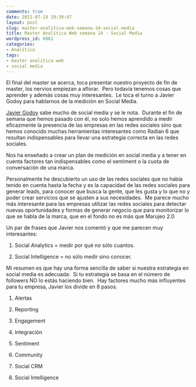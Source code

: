 ```yaml
---
comments: true
date: 2011-07-19 19:39:47
layout: post
slug: master-analitica-web-semana-14-social-media
title: Master Analítica Web semana 14 - Social Media
wordpress_id: 6061
categories:
- Analítica
tags:
- master analítica web
- social media
---
```




El final del master se acerca, toca presentar nuestro proyecto de fin de master, los nervios empiezan a aflorar.  Pero todavía tenemos cosas que aprender y además cosas muy interesantes.  Le toca el turno a Javier Godoy para hablarnos de la medición en Social Media.

[Javier Godoy](http://kschool.com/analitica-web/profesores/javier-godoy/) sabe mucho de social media y se le nota.  Durante el fin de semana que hemos pasado con él, no solo hemos aprendido a medir eficazmente la presencia de las empresas en las redes sociales sino que hemos conocido muchas herramientas interesantes como Radian 6 que resultan indispensables para llevar una estrategia correcta en las redes sociales.

Nos ha enseñado a crear un plan de medición en social media y a tener en cuenta factores tan indispensables como el sentiment o la cuota de conversación de una marca.

Personalmente he descubierto un uso de las redes sociales que no había tenido en cuenta hasta la fecha y es la capacidad de las redes sociales para generar leads, para conocer que busca la gente, que les gusta y lo que no y poder crear servicios que se ajusten a sus necesidades.  Me parece mucho más interesante para las empresas utilizar las redes sociales para detectar nuevas oportunidades y formas de generar negocio que para monitorizar lo que se habla de la marca, que en el fondo no es más que Marujeo 2.0

Un par de frases que Javier nos comentó y que me parecen muy interesantes:



	
  1. Social Analytics = medir por qué no sólo cuantos.

	
  2. Social Intelligence = no sólo medir sino conocer.


Mi resumen es que hay una forma sencilla de saber si nuestra estrategia en social media es adecuada:  Si tu estrategia se basa en el número de followers NO lo estás haciendo bien.  Hay factores mucho más influyentes para tu empresa, Javier los divide en 8 pasos.

	
  1. Alertas

	
  2. Reporting

	
  3. Engagement

	
  4. Integración

	
  5. Sentiment

	
  6. Community

	
  7. Social CRM

	
  8. Social Intelligence



